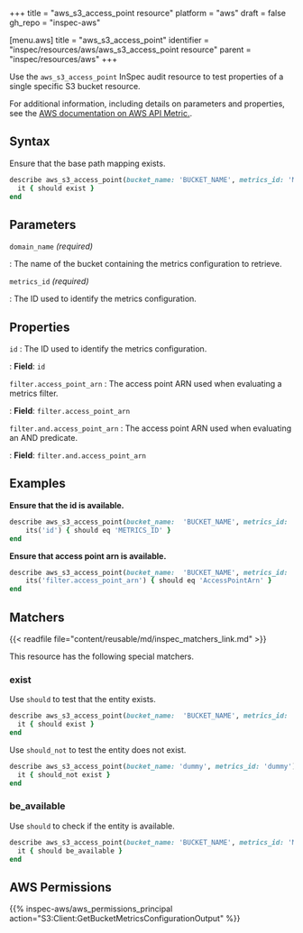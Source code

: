 +++
title = "aws_s3_access_point resource"
platform = "aws"
draft = false
gh_repo = "inspec-aws"

[menu.aws]
title = "aws_s3_access_point"
identifier = "inspec/resources/aws/aws_s3_access_point resource"
parent = "inspec/resources/aws"
+++

Use the `aws_s3_access_point` InSpec audit resource to test properties of a single specific S3 bucket resource.

For additional information, including details on parameters and properties, see the [AWS documentation on AWS API Metric.](https://docs.aws.amazon.com/AmazonS3/latest/API/API_GetBucketMetricsConfiguration.html).

## Syntax

Ensure that the base path mapping exists.

```ruby
describe aws_s3_access_point(bucket_name: 'BUCKET_NAME', metrics_id: 'METRICS_ID') do
  it { should exist }
end
```

## Parameters

`domain_name` _(required)_

: The name of the bucket containing the metrics configuration to retrieve.

`metrics_id` _(required)_

: The ID used to identify the metrics configuration.

## Properties

`id`
: The ID used to identify the metrics configuration.

: **Field**: `id`

`filter.access_point_arn`
: The access point ARN used when evaluating a metrics filter.

: **Field**: `filter.access_point_arn`

`filter.and.access_point_arn`
: The access point ARN used when evaluating an AND predicate.

: **Field**: `filter.and.access_point_arn`

## Examples

**Ensure that the id is available.**

```ruby
describe aws_s3_access_point(bucket_name:  'BUCKET_NAME', metrics_id: 'METRICS_ID') do
    its('id') { should eq 'METRICS_ID' }
end
```

**Ensure that access point arn is available.**

```ruby
describe aws_s3_access_point(bucket_name:  'BUCKET_NAME', metrics_id: 'METRICS_ID') do
    its('filter.access_point_arn') { should eq 'AccessPointArn' }
end
```

## Matchers

{{< readfile file="content/reusable/md/inspec_matchers_link.md" >}}

This resource has the following special matchers.

### exist

Use `should` to test that the entity exists.

```ruby
describe aws_s3_access_point(bucket_name:  'BUCKET_NAME', metrics_id: 'METRICS_ID') do
  it { should exist }
end
```

Use `should_not` to test the entity does not exist.

```ruby
describe aws_s3_access_point(bucket_name: 'dummy', metrics_id: 'dummy') do
  it { should_not exist }
end
```

### be_available

Use `should` to check if the entity is available.

```ruby
describe aws_s3_access_point(bucket_name: 'BUCKET_NAME', metrics_id: 'METRICS_ID') do
  it { should be_available }
end
```

## AWS Permissions

{{% inspec-aws/aws_permissions_principal action="S3:Client:GetBucketMetricsConfigurationOutput" %}}
